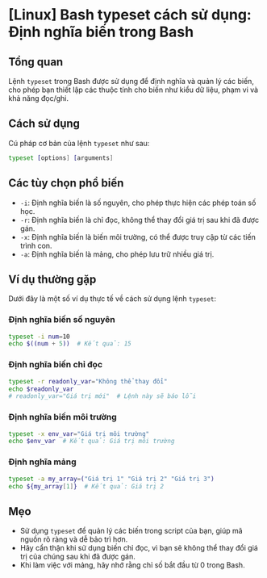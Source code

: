 # [Linux] Bash typeset cách sử dụng: Định nghĩa biến trong Bash

## Tổng quan
Lệnh `typeset` trong Bash được sử dụng để định nghĩa và quản lý các biến, cho phép bạn thiết lập các thuộc tính cho biến như kiểu dữ liệu, phạm vi và khả năng đọc/ghi.

## Cách sử dụng
Cú pháp cơ bản của lệnh `typeset` như sau:
```bash
typeset [options] [arguments]
```

## Các tùy chọn phổ biến
- `-i`: Định nghĩa biến là số nguyên, cho phép thực hiện các phép toán số học.
- `-r`: Định nghĩa biến là chỉ đọc, không thể thay đổi giá trị sau khi đã được gán.
- `-x`: Định nghĩa biến là biến môi trường, có thể được truy cập từ các tiến trình con.
- `-a`: Định nghĩa biến là mảng, cho phép lưu trữ nhiều giá trị.

## Ví dụ thường gặp
Dưới đây là một số ví dụ thực tế về cách sử dụng lệnh `typeset`:

### Định nghĩa biến số nguyên
```bash
typeset -i num=10
echo $((num + 5))  # Kết quả: 15
```

### Định nghĩa biến chỉ đọc
```bash
typeset -r readonly_var="Không thể thay đổi"
echo $readonly_var
# readonly_var="Giá trị mới"  # Lệnh này sẽ báo lỗi
```

### Định nghĩa biến môi trường
```bash
typeset -x env_var="Giá trị môi trường"
echo $env_var  # Kết quả: Giá trị môi trường
```

### Định nghĩa mảng
```bash
typeset -a my_array=("Giá trị 1" "Giá trị 2" "Giá trị 3")
echo ${my_array[1]}  # Kết quả: Giá trị 2
```

## Mẹo
- Sử dụng `typeset` để quản lý các biến trong script của bạn, giúp mã nguồn rõ ràng và dễ bảo trì hơn.
- Hãy cẩn thận khi sử dụng biến chỉ đọc, vì bạn sẽ không thể thay đổi giá trị của chúng sau khi đã được gán.
- Khi làm việc với mảng, hãy nhớ rằng chỉ số bắt đầu từ 0 trong Bash.